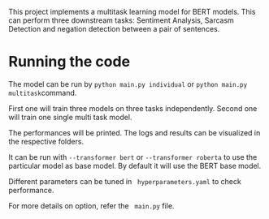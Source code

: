 This project implements a multitask learning model for BERT models. This can perform three downstream tasks: Sentiment Analysis, Sarcasm Detection and negation detection between a pair of sentences.
# **Running the code**
The model can be run by ``` python main.py individual ``` or ``` python main.py multitask ```command. 

First one will train three models on three tasks independently. Second one will train one single multi task model.

The performances will be printed. The logs and results can be visualized in the respective folders.

It can be run with ``` --transformer bert ``` or ``` --transformer roberta ``` to use the particular model as base model. By default it will use the BERT base model.

Different parameters can be tuned in ``` hyperparameters.yaml``` to check performance.

For more details on option, refer the ``` main.py``` file.
